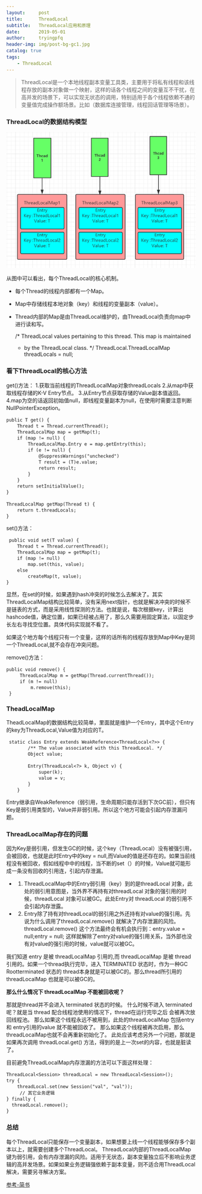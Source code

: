 ```yaml
---
layout:     post
title:      ThreadLocal
subtitle:   ThreadLocal应用和原理
date:       2019-05-01
author:     tryingpfq
header-img: img/post-bg-gc1.jpg
catalog: true
tags:
    - ThreadLocal
---
```


> ThreadLocal是一个本地线程副本变量工具类，主要用于将私有线程和该线程存放的副本对象做一个映射，这样的话各个线程之间的变量互不干扰，在高并发的场景下，可以实现无状态的调用，特别适用于各个线程依赖不通的变量值完成操作额场景。比如（数据库连接管理，线程回话管理等场景）。

### ThreadLocal的数据结构模型

![](https://github.com/tryingpfq/tryingpfq.github.io/blob/master/picture/bg-threadLocal1.png?raw=true)

从图中可以看出，每个ThreadLocal的核心机制。

* 每个Thread的线程内部都有一个Map。
* Map中存储线程本地对象（key）和线程的变量副本（value）。
* Thread内部的Map是由ThreadLocal维护的，由ThreadLocal负责向map中进行读和写。


    /* ThreadLocal values pertaining to this thread. This map is maintained
     * by the ThreadLocal class. */
    ThreadLocal.ThreadLocalMap threadLocals = null;


### 看下ThreadLocal的核心方法
get()方法：
1.获取当前线程的ThreadLocalMap对象threadLocals
2.从map中获取线程存储的K-V Entry节点。
3.从Entry节点获取存储的Value副本值返回。
4.map为空的话返回初始值null，即线程变量副本为null，在使用时需要注意判断NullPointerException。


    public T get() {
        Thread t = Thread.currentThread();
        ThreadLocalMap map = getMap(t);
        if (map != null) {
            ThreadLocalMap.Entry e = map.getEntry(this);
            if (e != null) {
                @SuppressWarnings("unchecked")
                T result = (T)e.value;
                return result;
            }
        }
        return setInitialValue();
    }

    ThreadLocalMap getMap(Thread t) {
        return t.threadLocals;
    }



set()方法：

     public void set(T value) {
        Thread t = Thread.currentThread();
        ThreadLocalMap map = getMap(t);
        if (map != null)
            map.set(this, value);
        else
            createMap(t, value);
    }
    

显然，在set的时候，如果遇到hash冲突的时候怎么去解决了。其实ThreadLocalMap结构比较简单，没有采用next指针，也就是解决冲突的时候不是链表的方式，而是采用线性探测的方法。也就是说，每次根据key，计算出hashcode值，确定位置，如果已经被占用了，那么久需要用固定算法，以固定步长左右寻找空位置。具体代码实现就不看了。

如果这个地方每个线程只有一个变量，这样的话所有的线程存放到Map中Key是同一个ThreadLocal,就不会存在冲突问题。


remove()方法：

    public void remove() {
         ThreadLocalMap m = getMap(Thread.currentThread());
         if (m != null)
             m.remove(this);
     }


### TheadLocalMap
TheadLocalMap的数据结构比较简单，里面就是维护一个Entry，其中这个Entry的key为ThreadLocal,Value值为对应的T。

     static class Entry extends WeakReference<ThreadLocal<?>> {
            /** The value associated with this ThreadLocal. */
            Object value;

            Entry(ThreadLocal<?> k, Object v) {
                super(k);
                value = v;
            }
        }

Entry继承自WeakReference（弱引用，生命周期只能存活到下次GC前），但只有Key是弱引用类型的，Value并非弱引用。所以这个地方可能会引起内存泄漏问题。

### ThreadLocalMap存在的问题
因为Key是弱引用，但发生GC的时候，这个key（ThreadLocal）没有被强引用，会被回收，也就是此时Entry中的key = null,而Value的值是还存在的。如果当前线程没有被回收，假如线程中中的线程，当不断的set（）的时候，Value就可能形成一条没有回收的引用连，引起内存泄漏。

* 1. ThreadLocalMap中的Entry弱引用（key）到的是threadLocal 对象，此处的弱引用意图是，当外界不再持有对threadLocal 对象的强引用的时候，threadLocal 对象可以被GC。此处Entry对 threadLocal 的弱引用不会引起内存泄露。
* 2. Entry除了持有对threadLocal的弱引用之外还持有对value的强引用。先说为什么调用了threadLocal.remove() 就解决了内存泄漏的风险。threadLocal.remove() 这个方法最终会有机会执行到：entry.value = null;entry = null;
这样就解除了entry对value的强引用关系，当外部也没有对value的强引用的时候，value就可以被GC。

我们知道 entry 是被 threadLocalMap 引用的,而 threadLocalMap 是被 thread 引用的。如果一个thread执行完毕，进入 TERMINATED 状态时，作为一种GC Rootterminated 状态的 thread本身就是可以被GC的。那么thread所引用的 threadLocalMap 也就是可以被GC的。

**那么什么情况下 threadLocalMap 不能被回收呢？**

那就是thread并不会进入 terminated 状态的时候。
什么时候不进入 terminated 呢？就是当 thread 配合线程池使用的情况下，thread在运行完毕之后
会被再次放回线程池。
那么如果这个线程永远不被用到，此处的threadLocalMap 包括entry 和 entry引用的value 就不能被回收了。
那么如果这个线程被再次启用，那么threadLocalMap也就不会再重新初始化了。
此处应该考虑另外一个问题，那就是如果再次调用 threadLocal.get() 方法，得到的是上一次set的内容，也就是脏读了。

目前避免ThreadLocalMap内存泄漏的方法可以下面这样处理：

    ThreadLocal<Session> threadLocal = new ThreadLocal<Session>();
	try {
    	threadLocal.set(new Session("val", "val"));
   		 // 其它业务逻辑
	} finally {
  	  threadLocal.remove();
	}


### 总结
每个ThreadLocal只能保存一个变量副本，如果想要上线一个线程能够保存多个副本以上，就需要创建多个ThreadLocal。
ThreadLocal内部的ThreadLocalMap键为弱引用，会有内存泄漏的风险。适用于无状态，副本变量独立后不影响业务逻辑的高并发场景。如果如果业务逻辑强依赖于副本变量，则不适合用ThreadLocal解决，需要另寻解决方案。

[参考-简书](https://www.jianshu.com/p/98b68c97df9b)

